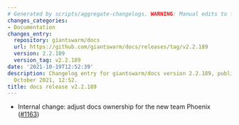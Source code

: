 ```yaml
---
# Generated by scripts/aggregate-changelogs. WARNING: Manual edits to this files will be overwritten.
changes_categories:
- Documentation
changes_entry:
  repository: giantswarm/docs
  url: https://github.com/giantswarm/docs/releases/tag/v2.2.189
  version: 2.2.189
  version_tag: v2.2.189
date: '2021-10-19T12:52:39'
description: Changelog entry for giantswarm/docs version 2.2.189, published on 19
  October 2021, 12:52.
title: docs release v2.2.189
---
```


- Internal change: adjust docs ownership for the new team Phoenix ([#1163](https://github.com/giantswarm/docs/pull/1163))
